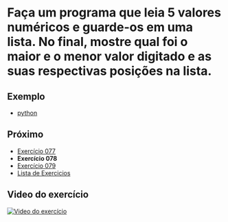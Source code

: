 # Faça um programa que leia 5 valores numéricos e guarde-os em uma lista. No final, mostre qual foi o maior e o menor valor digitado e as suas respectivas posições na lista. 

## Exemplo

- [python](python)

## Próximo

- [Exercício 077](../077)
- **Exercício 078**
- [Exercício 079](../079)
- [Lista de Exercicios](../)

## Video do exercício

[![Video do exercício](https://img.youtube.com/vi/q8Z1cRdJnfk/maxresdefault.jpg)](https://youtu.be/q8Z1cRdJnfk)